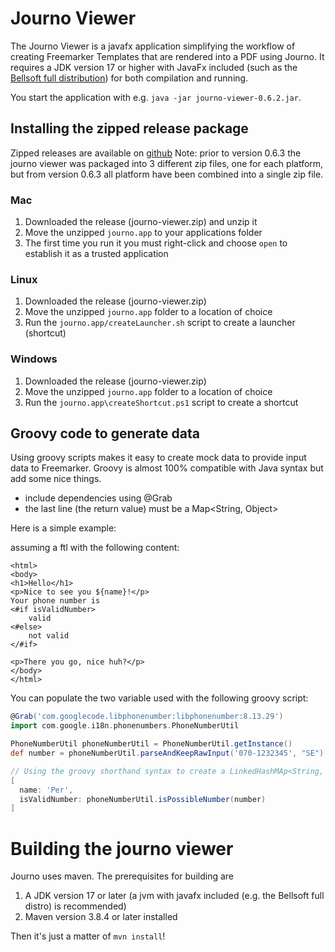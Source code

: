 # Journo Viewer

The Journo Viewer is a javafx application simplifying the workflow of creating Freemarker Templates that
are rendered into a PDF using Journo. It requires a JDK version 17 or higher with JavaFx included (such as the [Bellsoft full distribution](https://bell-sw.com/pages/downloads/#jdk-17-lts))
for both compilation and running.

You start the application with e.g. `java -jar journo-viewer-0.6.2.jar`.  

## Installing the zipped release package
Zipped releases are available on [github](https://github.com/Alipsa/journo/releases)
Note: prior to version 0.6.3 the journo viewer was packaged into 3 different zip files,
one for each platform, but from version 0.6.3 all platform have been combined into a single 
zip file.

### Mac
1. Downloaded the release (journo-viewer.zip) and unzip it
2. Move the unzipped `journo.app` to your applications folder
3. The first time you run it you must right-click and choose `open` to establish it
as a trusted application

### Linux
1. Downloaded the release (journo-viewer.zip)
2. Move the unzipped `journo.app` folder to a location of choice
3. Run the `journo.app/createLauncher.sh` script to create a launcher (shortcut)

### Windows
1. Downloaded the release (journo-viewer.zip)
2. Move the unzipped `journo.app` folder to a location of choice
3. Run the `journo.app\createShortcut.ps1` script to create a shortcut

## Groovy code to generate data
Using groovy scripts makes it easy to create mock data to provide input data to Freemarker.
Groovy is almost 100% compatible with Java syntax but add some nice things.

- include dependencies using @Grab
- the last line (the return value) must be a Map<String, Object>

Here is a simple example:

assuming a ftl with the following content:
```injectedfreemarker
<html>
<body>
<h1>Hello</h1>
<p>Nice to see you ${name}!</p>
Your phone number is
<#if isValidNumber>
    valid
<#else>
    not valid
</#if>

<p>There you go, nice huh?</p>
</body>
</html>
```

You can populate the two variable used with the following groovy script:
```groovy
@Grab('com.googlecode.libphonenumber:libphonenumber:8.13.29')
import com.google.i18n.phonenumbers.PhoneNumberUtil

PhoneNumberUtil phoneNumberUtil = PhoneNumberUtil.getInstance()
def number = phoneNumberUtil.parseAndKeepRawInput('070-1232345', "SE")

// Using the groovy shorthand syntax to create a LinkedHashMAp<String, Object>
[
  name: 'Per',
  isValidNumber: phoneNumberUtil.isPossibleNumber(number)
]
```

# Building the journo viewer
Journo uses maven. The prerequisites for building are
1. A JDK version 17 or later (a jvm with javafx included (e.g. the Bellsoft full distro) is recommended)
2. Maven version 3.8.4 or later installed

Then it's just a matter of `mvn install`!